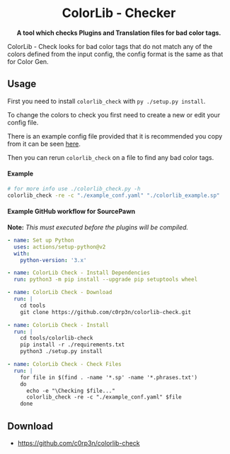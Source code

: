 <h1 align="center">
    ColorLib - Checker
</h1>
<p align="center">
    <strong>A tool which checks Plugins and Translation files for bad color tags.</strong>
</p>

ColorLib - Check looks for bad color tags that do not match any of the colors
defined from the input config, the config format is the same as that for Color
Gen.

## Usage
First you need to install `colorlib_check` with `py ./setup.py install`.

To change the colors to check you first need to create a new or edit your config
file.

There is an example config file provided that it is recommended you copy from it
can be seen [here](example_conf.yaml).

Then you can rerun `colorlib_check` on a file to find any bad color tags.

#### Example
```bash
# for more info use ./colorlib_check.py -h
colorlib_check -re -c "./example_conf.yaml" "./colorlib_example.sp"
```

#### Example GitHub workflow for SourcePawn
__Note:__ _This must executed before the plugins will be compiled._
```yaml
- name: Set up Python
  uses: actions/setup-python@v2
  with:
    python-version: '3.x'

- name: ColorLib Check - Install Dependencies
  run: python3 -m pip install --upgrade pip setuptools wheel

- name: ColorLib Check - Download
  run: |
    cd tools
    git clone https://github.com/c0rp3n/colorlib-check.git

- name: ColorLib Check - Install
  run: |
    cd tools/colorlib-check
    pip install -r ./requirements.txt
    python3 ./setup.py install

- name: ColorLib Check - Check Files
  run: |
    for file in $(find . -name '*.sp' -name '*.phrases.txt')
    do
      echo -e "\Checking $file..."
      colorlib_check -re -c "./example_conf.yaml" $file
    done
```

## Download
 - https://github.com/c0rp3n/colorlib-check
